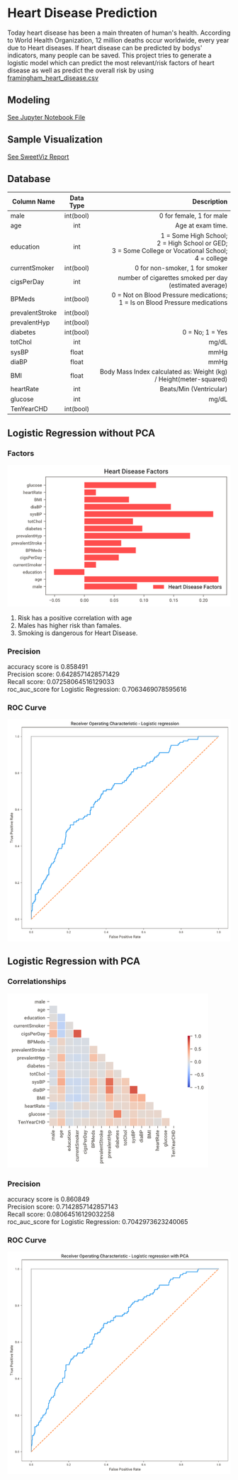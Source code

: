 # Heart Disease Prediction

Today heart disease has been a main threaten of human's health. According to World Health Organization, 12 million deaths occur worldwide, every year due to Heart diseases. If heart disease can be predicted by bodys' indicators, many people can be saved.
This project tries to generate a logistic model which can predict the most relevant/risk factors of heart disease as well as predict the overall risk by using [framingham_heart_disease.csv](framingham_heart_disease.csv)

## Modeling
[See Jupyter Notebook File](heart-attack-prediction-with-eda-and-visualization.ipynb)
## Sample Visualization
[See SweetViz Report](SWEETVIZ_REPORT.html)
## Database
| Column Name        | Data Type           | Description  |
| ------------- |:-------------:| -----:|
| male      | int(bool) | 0 for female, 1 for male |
| age      | int      |  Age at exam time. |
| education | int      |    1 = Some High School; <br> 2 = High School or GED;  <br> 3 = Some College or Vocational School;  <br> 4 = college <br> |
|currentSmoker|int(bool)| 0 for non-smoker, 1 for smoker|
|cigsPerDay| int | number of cigarettes smoked per day (estimated average)|
|BPMeds| int(bool) |0 = Not on Blood Pressure medications; <br>1 = Is on Blood Pressure medications|
|prevalentStroke| int(bool)||
|prevalentHyp|int(bool)||
|diabetes|int(bool)|0 = No; 1 = Yes|
|totChol|int|mg/dL|
|sysBP|float|mmHg|
|diaBP|float|mmHg|
|BMI|float|Body Mass Index calculated as: Weight (kg) / Height(meter-squared)|
|heartRate|int|Beats/Min (Ventricular)|
|glucose|int|mg/dL|
|TenYearCHD|int(bool)||

## Logistic Regression without PCA

### Factors
![](imgs/factors.png)

1. Risk has a positive correlation with age
2. Males has higher risk than famales.
3. Smoking is dangerous for Heart Disease.

### Precision

accuracy score is 0.858491 <br> 
Precision score:  0.6428571428571429 <br> 
Recall score:  0.07258064516129033 <br> 
roc_auc_score for Logistic Regression:  0.7063469078595616 <br> 

### ROC Curve
![](imgs/roc.png)

## Logistic Regression with PCA
### Correlationships
![](imgs/correlations.png)
### Precision
accuracy score is 0.860849 <br> 
Precision score:  0.7142857142857143 <br> 
Recall score:  0.08064516129032258 <br> 
roc_auc_score for Logistic Regression:  0.7042973623240065 <br> 
### ROC Curve
![](imgs/roc%20with%20pca.png)
